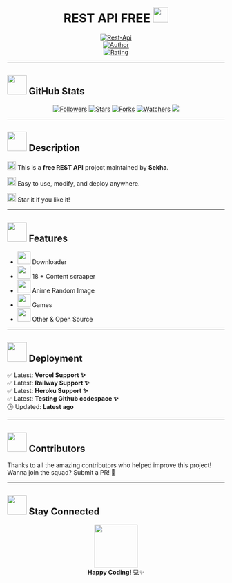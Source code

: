<h1 align="center">REST API FREE <img src="https://media0.giphy.com/media/v1.Y2lkPTZjMDliOTUybjhsMTl0MXV2bTh4aTRuZWozM3dzcnY1enFhOXQ0bGR3dXkycG44byZlcD12MV9pbnRlcm5hbF9naWZfYnlfaWQmY3Q9Zw/utz68KlKM5LGBVF6HZ/giphy.gif" width="35" height="35" /></h1>

<p align="center">
  <a href="#"><img title="Rest-Api" src="https://img.shields.io/badge/Rest%20API-Free-green?colorA=%23ff0000&colorB=%23017e40&style=for-the-badge"></a>
  <br />
  <a href="https://github.com/inirey"><img title="Author" src="https://img.shields.io/badge/Author-Sekha-orange.svg?style=for-the-badge&logo=github"></a>
  <br />
  <a href="https://www.codefactor.io/repository/github/inirey/API-REST/overview/master">
    <img title="Rating" src="https://www.codefactor.io/repository/github/inirey/API-REST/badge/master" />
  </a>
</p>

---

## <img src="https://media1.giphy.com/media/v1.Y2lkPTZjMDliOTUyaHp4MTZ1Y3ZwMHVwZm5uaHR4dnZvNmdjdWxhcDM5cGRzdGNkbm14NyZlcD12MV9pbnRlcm5hbF9naWZfYnlfaWQmY3Q9Zw/du3J3cXyzhj75IOgvA/giphy.gif" width="45" /> GitHub Stats

<p align="center">
  <a href="https://github.com/inirey/followers"><img src="https://img.shields.io/github/followers/inirey?color=blue&style=flat-square" title="Followers"/></a>
  <a href="https://github.com/inirey/API-REST/stargazers/"><img src="https://img.shields.io/github/stars/inirey/API-REST?color=red&style=flat-square" title="Stars"/></a>
  <a href="https://github.com/inirey/API-REST/network/members"><img src="https://img.shields.io/github/forks/inirey/API-REST?color=red&style=flat-square" title="Forks"/></a>
  <a href="https://github.com/inirey/API-REST/watchers"><img src="https://img.shields.io/github/watchers/inirey/API-REST?label=Watchers&color=blue&style=flat-square" title="Watchers"/></a>
  <a href="https://hits.seeyoufarm.com">
    <img src="https://hits.seeyoufarm.com/api/count/incr/badge.svg?url=https%3A%2F%2Fgithub.com%2Finirey%2FAPI-REST&count_bg=%2379C83D&title_bg=%23555555&icon=probot.svg&icon_color=%2300FF6D&title=hits&edge_flat=false"/>
  </a>
</p>

---

## <img src="https://media.giphy.com/media/JIX9t2j0ZTN9S/giphy.gif" width="45" /> Description

<img src="https://media.giphy.com/media/kaBU6pgv0OsPHz2yxy/giphy.gif" width="20" /> This is a **free REST API** project maintained by **Sekha**.

<img src="https://media.giphy.com/media/LHZyixOnHwDDy/giphy.gif" width="20" /> Easy to use, modify, and deploy anywhere.

<img src="https://media4.giphy.com/media/v1.Y2lkPTZjMDliOTUyZDdsczZ6Njlqc3NpdXA5ZmFhZXlrancxNjB6YWl2a2FpcTNrNnNrayZlcD12MV9pbnRlcm5hbF9naWZfYnlfaWQmY3Q9Zw/VboHReFzVELtR1Aj3f/giphy.gif" width="20" /> Star it if you like it!

---

## <img src="https://media2.giphy.com/media/v1.Y2lkPTZjMDliOTUyZWR6ZXlnNW1sbG5rNmJlbjdzOXVra2tvZnZteHplZGp0YzI0c2VtdCZlcD12MV9pbnRlcm5hbF9naWZfYnlfaWQmY3Q9Zw/gDPxwdP6SKFnsWDJ2u/giphy.gif" width="45" /> Features

- <img src="https://media0.giphy.com/media/v1.Y2lkPTZjMDliOTUyNDF0enI0ODltdmg2OGYzcDBmZnhtOWdpNG5rNnBqanppdG43cHVzeCZlcD12MV9pbnRlcm5hbF9naWZfYnlfaWQmY3Q9Zw/11ASZtb7vdJagM/giphy.gif" width="30" /> Downloader
- <img src="https://media0.giphy.com/media/v1.Y2lkPTZjMDliOTUydWl2NXcxYnp2aGRlZnRydndqbGMxcnRlb2t0ZTdyMmRoNjl0MWM1ZSZlcD12MV9pbnRlcm5hbF9naWZfYnlfaWQmY3Q9Zw/gdZnsWuO9SQiaTbzHv/giphy.gif" width="30" /> 18 + Content scraaper
- <img src="https://media0.giphy.com/media/v1.Y2lkPTZjMDliOTUyMTgxd2ZpZzljbGYwNnRsb3cydWh5emxudXF2ZDQzaGZjczhjdzY1aiZlcD12MV9pbnRlcm5hbF9naWZfYnlfaWQmY3Q9Zw/ErZ8hv5eO92JW/giphy.gif" width="30" /> Anime Random Image
- <img src="https://media2.giphy.com/media/v1.Y2lkPTZjMDliOTUyNTJ2anl6cGw5NDhlcWx1cjBiazN3eWpoYjM1N2h4eXJqOG1vaXkybSZlcD12MV9pbnRlcm5hbF9naWZfYnlfaWQmY3Q9Zw/AhhGtrpj5ZxGZER5yC/giphy.gif" width="30" /> Games
- <img src="https://media.giphy.com/media/3oEdv8Rd3tHkG3CS8E/giphy.gif" width="30" /> Other & Open Source

---

## <img src="https://media2.giphy.com/media/v1.Y2lkPTZjMDliOTUydmp4c3JiZ3U2dnd0dmx4N3Z4OXZxcHNnenRwODI0MG5udWc4bmhvbCZlcD12MV9pbnRlcm5hbF9naWZfYnlfaWQmY3Q9Zw/twNmUOclpYf5PFJTLp/giphy.gif" width="45" /> Deployment

✅ Latest: **Vercel Support ✨**  
✅ Latest: **Railway Support ✨**  
✅ Latest: **Heroku Support ✨**  
✅ Latest: **Testing Github codespace ✨**  
🕒 Updated: **Latest ago**

---

## <img src="https://media4.giphy.com/media/v1.Y2lkPTZjMDliOTUycTljaHNxOHE4Nm1kZGlraHVrdHQ5cWhoam96Y3R0ZThwcmgzczVneCZlcD12MV9pbnRlcm5hbF9naWZfYnlfaWQmY3Q9Zw/2AVDG3vH0DVuiS9EYg/giphy.gif" width="45" /> Contributors

Thanks to all the amazing contributors who helped improve this project!  
Wanna join the squad? Submit a PR! 🚀

---

## <img src="https://media3.giphy.com/media/v1.Y2lkPTZjMDliOTUyYWF4ZDU4MmNkNGk3MnZ2OXUxdjN1MWhqdnFycHN2dGpmaWkxaXZzbyZlcD12MV9pbnRlcm5hbF9naWZfYnlfaWQmY3Q9Zw/MaXOUjkV73aO4/giphy.gif" width="45" /> Stay Connected

<p align="center">
  <img src="https://media4.giphy.com/media/v1.Y2lkPTZjMDliOTUyNzg3bWlidGkyajZwcDluYm4waTVmdmxpMXVjbHR5dGY0YThtaXc5cyZlcD12MV9pbnRlcm5hbF9naWZfYnlfaWQmY3Q9Zw/bGgsc5mWoryfgKBx1u/giphy.gif" width="100" />
  <br/>
  <strong>Happy Coding!</strong> 💻✨
</p>
